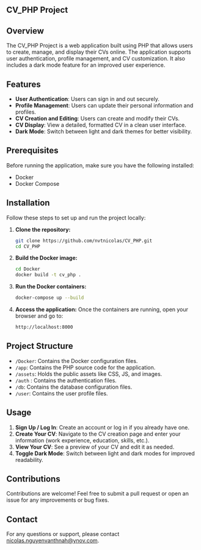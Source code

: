 ## CV_PHP Project

## Overview

The CV_PHP Project is a web application built using PHP that allows users to create, manage, and display their CVs online. The application supports user authentication, profile management, and CV customization. It also includes a dark mode feature for an improved user experience.

## Features

- **User Authentication**: Users can sign in and out securely.
- **Profile Management**: Users can update their personal information and profiles.
- **CV Creation and Editing**: Users can create and modify their CVs.
- **CV Display**: View a detailed, formatted CV in a clean user interface.
- **Dark Mode**: Switch between light and dark themes for better visibility.

## Prerequisites

Before running the application, make sure you have the following installed:

- Docker
- Docker Compose

## Installation

Follow these steps to set up and run the project locally:

1. **Clone the repository:**
    ```sh
    git clone https://github.com/nvtnicolas/CV_PHP.git
    cd CV_PHP
    ```

2. **Build the Docker image:**
    ```sh
    cd Docker
    docker build -t cv_php .
    ```

3. **Run the Docker containers:**
    ```sh
    docker-compose up --build
    ```

4. **Access the application:**
   Once the containers are running, open your browser and go to:
    ```sh
    http://localhost:8000
    ```

## Project Structure

- `/Docker`: Contains the Docker configuration files.
- `/app`: Contains the PHP source code for the application.
- `/assets`: Holds the public assets like CSS, JS, and images.
- `/auth` : Contains the authentication files.
- `/db`: Contains the database configuration files.
- `/user`: Contains the user profile files.
## Usage

1. **Sign Up / Log In**: Create an account or log in if you already have one.
2. **Create Your CV**: Navigate to the CV creation page and enter your information (work experience, education, skills, etc.).
3. **View Your CV**: See a preview of your CV and edit it as needed.
4. **Toggle Dark Mode**: Switch between light and dark modes for improved readability.


## Contributions

Contributions are welcome! Feel free to submit a pull request or open an issue for any improvements or bug fixes.

## Contact

For any questions or support, please contact [nicolas.nguyenvanthnah@ynov.com](mailto:nicolas.nguyenvanthnah@ynov.com).
